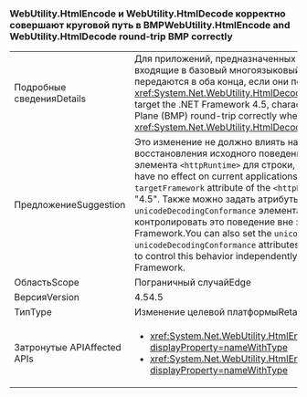 ### <a name="webutilityhtmlencode-and-webutilityhtmldecode-round-trip-bmp-correctly"></a><span data-ttu-id="2c011-101">WebUtility.HtmlEncode и WebUtility.HtmlDecode корректно совершают круговой путь в BMP</span><span class="sxs-lookup"><span data-stu-id="2c011-101">WebUtility.HtmlEncode and WebUtility.HtmlDecode round-trip BMP correctly</span></span>

|   |   |
|---|---|
|<span data-ttu-id="2c011-102">Подробные сведения</span><span class="sxs-lookup"><span data-stu-id="2c011-102">Details</span></span>|<span data-ttu-id="2c011-103">Для приложений, предназначенных для .NET Framework 4.5, символы, не входящие в базовый многоязыковый набор кодировок (BMP), правильно передаются в оба конца, если они передаются методам <xref:System.Net.WebUtility.HtmlDecode(System.String)>.</span><span class="sxs-lookup"><span data-stu-id="2c011-103">For applications that target the .NET Framework 4.5, characters that are outside the Basic Multilingual Plane (BMP) round-trip correctly when they are passed to the <xref:System.Net.WebUtility.HtmlDecode(System.String)> methods.</span></span>|
|<span data-ttu-id="2c011-104">Предложение</span><span class="sxs-lookup"><span data-stu-id="2c011-104">Suggestion</span></span>|<span data-ttu-id="2c011-105">Это изменение не должно влиять на текущие приложения, но для восстановления исходного поведения задайте атрибут <code>targetFramework</code> элемента <code>&lt;httpRuntime&gt;</code> для строки, отличный от &quot;4.5&quot;.</span><span class="sxs-lookup"><span data-stu-id="2c011-105">This change should have no effect on current applications, but to restore the original behavior, set the <code>targetFramework</code> attribute of the <code>&lt;httpRuntime&gt;</code> element to a string other than &quot;4.5&quot;.</span></span> <span data-ttu-id="2c011-106">Также можно задать атрибуты <code>unicodeEncodingConformance</code> и <code>unicodeDecodingConformance</code> элемента конфигурации <code>&lt;webUtility&gt;</code>, чтобы контролировать это поведение вне зависимости от целевой версии .NET Framework.</span><span class="sxs-lookup"><span data-stu-id="2c011-106">You can also set the <code>unicodeEncodingConformance</code> and <code>unicodeDecodingConformance</code> attributes of the <code>&lt;webUtility&gt;</code> configuration element to control this behavior independently of the targeted version of the .NET Framework.</span></span>|
|<span data-ttu-id="2c011-107">Область</span><span class="sxs-lookup"><span data-stu-id="2c011-107">Scope</span></span>|<span data-ttu-id="2c011-108">Пограничный случай</span><span class="sxs-lookup"><span data-stu-id="2c011-108">Edge</span></span>|
|<span data-ttu-id="2c011-109">Версия</span><span class="sxs-lookup"><span data-stu-id="2c011-109">Version</span></span>|<span data-ttu-id="2c011-110">4.5</span><span class="sxs-lookup"><span data-stu-id="2c011-110">4.5</span></span>|
|<span data-ttu-id="2c011-111">Тип</span><span class="sxs-lookup"><span data-stu-id="2c011-111">Type</span></span>|<span data-ttu-id="2c011-112">Изменение целевой платформы</span><span class="sxs-lookup"><span data-stu-id="2c011-112">Retargeting</span></span>|
|<span data-ttu-id="2c011-113">Затронутые API</span><span class="sxs-lookup"><span data-stu-id="2c011-113">Affected APIs</span></span>|<ul><li><xref:System.Net.WebUtility.HtmlEncode(System.String)?displayProperty=nameWithType></li><li><xref:System.Net.WebUtility.HtmlEncode(System.String,System.IO.TextWriter)?displayProperty=nameWithType></li></ul>|

